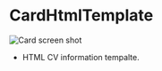 # CardHtmlTemplate

![Card screen shot](https://github.com/hadeel36/CardHtmlTemplate/tree/master/assets/card-sceenShot.png)

* HTML CV information tempalte.